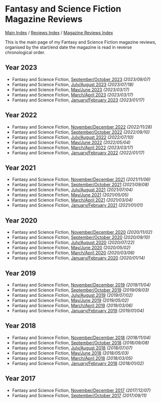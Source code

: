 # Fantasy and Science Fiction Magazine Reviews

[Main Index](../../../README.md) / [Reviews Index](../../README.md) / [Magazine Reviews Index](../README.md)

This is the main page of my Fantasy and Science Fiction magazine reviews, organised by the start/end date the magazine is read in reverse chronological order.

## Year 2023
- Fantasy and Science Fiction, [September/October 2023](20230907-FSF201809.md) *(2023/09/07)*
- Fantasy and Science Fiction, [July/August 2023](20230718-FSF202307.md) *(2023/07/18)*
- Fantasy and Science Fiction, [May/June 2023](20230514-FSF202305.md) *(2023/03/17)*
- Fantasy and Science Fiction, [March/April 2023](20230317-FSF202303.md) *(2023/03/17)*
- Fantasy and Science Fiction, [January/February 2023](20230117-FSF202301.md) *(2023/01/17)*

## Year 2022
- Fantasy and Science Fiction, [November/December 2022](20221128-FSF202211.md) *(2022/11/28)*
- Fantasy and Science Fiction, [September/October 2022](20220910-FSF202209.md) *(2022/09/10)*
- Fantasy and Science Fiction, [July/August 2022](20220710-FSF202207.md) *(2022/07/10)*
- Fantasy and Science Fiction, [May/June 2022](20220504-FSF202205.md) *(2022/05/04)*
- Fantasy and Science Fiction, [March/April 2022](20220308-FSF202203.md) *(2023/03/17)*
- Fantasy and Science Fiction, [January/February 2022](20220117-FSF202201.md) *(2022/01/17)*

## Year 2021
- Fantasy and Science Fiction, [November/December 2021](20211106-FSF202111.md) *(2021/11/06)*
- Fantasy and Science Fiction, [September/October 2021](20210908-FSF202109.md) *(2021/09/08)*
- Fantasy and Science Fiction, [July/August 2021](20210704-FSF202107.md) *(2021/07/04)*
- Fantasy and Science Fiction, [May/June 2021](20210505-FSF202105.md) *(2021/05/05)*
- Fantasy and Science Fiction, [March/April 2021](20210304-FSF202103.md) *(2021/03/04)*
- Fantasy and Science Fiction, [January/February 2021](20210101-FSF202101.md) *(2021/01/01)*

## Year 2020
- Fantasy and Science Fiction, [November/December 2020](20201102-FSF202011.md) *(2020/11/02)*
- Fantasy and Science Fiction, [September/October 2020](20200910-FSF202009.md) *(2020/09/10)*
- Fantasy and Science Fiction, [July/August 2020](20200722-FSF202007.md) *(2020/07/22)*
- Fantasy and Science Fiction, [May/June 2020](20200502-FSF202005.md) *(2020/05/02)*
- Fantasy and Science Fiction, [March/April 2020](20200306-FSF202003.md) *(2020/03/06)*
- Fantasy and Science Fiction, [January/February 2020](20200114-FSF202001.md) *(2020/01/14)*

## Year 2019
- Fantasy and Science Fiction, [November/December 2019](20191104-FSF201911.md) *(2019/11/04)*
- Fantasy and Science Fiction, [September/October 2019](20190903-FSF201909.md) *(2019/09/03)*
- Fantasy and Science Fiction, [July/August 2019](20190702-FSF201907.md) *(2019/07/02)*
- Fantasy and Science Fiction, [May/June 2019](20190502-FSF201905.md) *(2019/05/02)*
- Fantasy and Science Fiction, [March/April 2019](20190306-FSF201903.md) *(2019/03/06)*
- Fantasy and Science Fiction, [January/February 2019](20190104-FSF201901.md) *(2019/01/04)*

## Year 2018
- Fantasy and Science Fiction, [November/December 2018](20181104-FSF201811.md) *(2018/11/04)*
- Fantasy and Science Fiction, [September/October 2018](20180908-FSF201809.md) *(2018/09/08)*
- Fantasy and Science Fiction, [July/August 2018](20180707-FSF201807.md) *(2018/07/07)*
- Fantasy and Science Fiction, [May/June 2018](20180503-FSF201805.md) *(2018/05/03)*
- Fantasy and Science Fiction, [March/April 2018](20180305-FSF201803.md) *(2018/03/05)*
- Fantasy and Science Fiction, [January/February 2018](20180102-FSF201801.md) *(2018/01/02)*

## Year 2017
- Fantasy and Science Fiction, [November/December 2017](20171207-FSF201711.md) *(2017/12/07)*
- Fantasy and Science Fiction, [September/October 2017](20170911-FSF201709.md) *(2017/09/11)*
